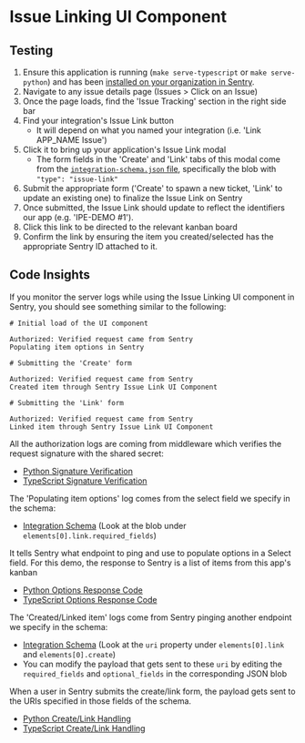 # Issue Linking UI Component

## Testing

1. Ensure this application is running (`make serve-typescript` or `make serve-python`) and has been [installed on your organization in Sentry](../installation.md).
2. Navigate to any issue details page (Issues > Click on an Issue)
3. Once the page loads, find the 'Issue Tracking' section in the right side bar
4. Find your integration's Issue Link button
   - It will depend on what you named your integration (i.e. 'Link APP_NAME Issue')
5. Click it to bring up your application's Issue Link modal
   - The form fields in the 'Create' and 'Link' tabs of this modal come from the [`integration-schema.json` file](../../integration-schema.json), specifically the blob with `"type": "issue-link"`
6. Submit the appropriate form ('Create' to spawn a new ticket, 'Link' to update an existing one) to finalize the Issue Link on Sentry
7. Once submitted, the Issue Link should update to reflect the identifiers our app (e.g. 'IPE-DEMO #1').
8. Click this link to be directed to the relevant kanban board
9. Confirm the link by ensuring the item you created/selected has the appropriate Sentry ID attached to it.

## Code Insights

If you monitor the server logs while using the Issue Linking UI component in Sentry, you should see something similar to the following:

```
# Initial load of the UI component

Authorized: Verified request came from Sentry
Populating item options in Sentry

# Submitting the 'Create' form

Authorized: Verified request came from Sentry
Created item through Sentry Issue Link UI Component

# Submitting the 'Link' form

Authorized: Verified request came from Sentry
Linked item through Sentry Issue Link UI Component
```

All the authorization logs are coming from middleware which verifies the request signature with the shared secret:
   - [Python Signature Verification](../../backend-py/src/api/middleware/verify_sentry_signature.py)
   - [TypeScript Signature Verification](../../backend-ts/src/api/middleware/verifySentrySignature.ts) 

The 'Populating item options' log comes from the select field we specify in the schema:
   - [Integration Schema](../../integration-schema.json) (Look at the blob under `elements[0].link.required_fields`)

It tells Sentry what endpoint to ping and use to populate options in a Select field. For this demo, the response to Sentry is a list of items from this app's kanban
   - [Python Options Response Code](../../backend-py/src/api/endpoints/sentry/options.py)
   - [TypeScript Options Response Code](../../backend-ts/src/api/sentry/options.ts)

The 'Created/Linked item' logs come from Sentry pinging another endpoint we specify in the schema:
   - [Integration Schema](../../integration-schema.json) (Look at the `uri` property under `elements[0].link` and `elements[0].create`)
   - You can modify the payload that gets sent to these `uri` by editing the `required_fields` and `optional_fields` in the corresponding JSON blob
  
When a user in Sentry submits the create/link form, the payload gets sent to the URIs specified in those fields of the schema.
   - [Python Create/Link Handling](../../backend-py/src/api/endpoints/sentry/issue_link.py)
   - [TypeScript Create/Link Handling](../../backend-ts/src/api/sentry/issueLink.ts)
